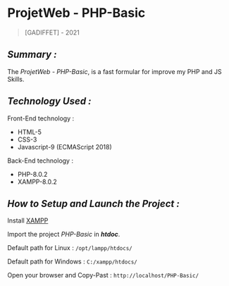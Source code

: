 # ProjetWeb - PHP-Basic
>[GADIFFET] - 2021

<h2><i> Summary :</i></h2>
The <i>ProjetWeb - PHP-Basic</i>, is a fast formular for improve my PHP and JS Skills.

<h2><i>Technology Used :</i></h2>

Front-End technology :

- HTML-5
- CSS-3
- Javascript-9 (ECMAScript 2018)

Back-End technology :

- PHP-8.0.2
- XAMPP-8.0.2

<h2><i>How to Setup and Launch the Project :</i></h2>

Install [XAMPP](https://www.apachefriends.org/download.html)

Import the project <i>PHP-Basic</i> in ***htdoc***.

Default path for Linux : `/opt/lampp/htdocs/`

Default path for Windows : `C:/xampp/htdocs/`

Open your browser and Copy-Past : `http://localhost/PHP-Basic/`